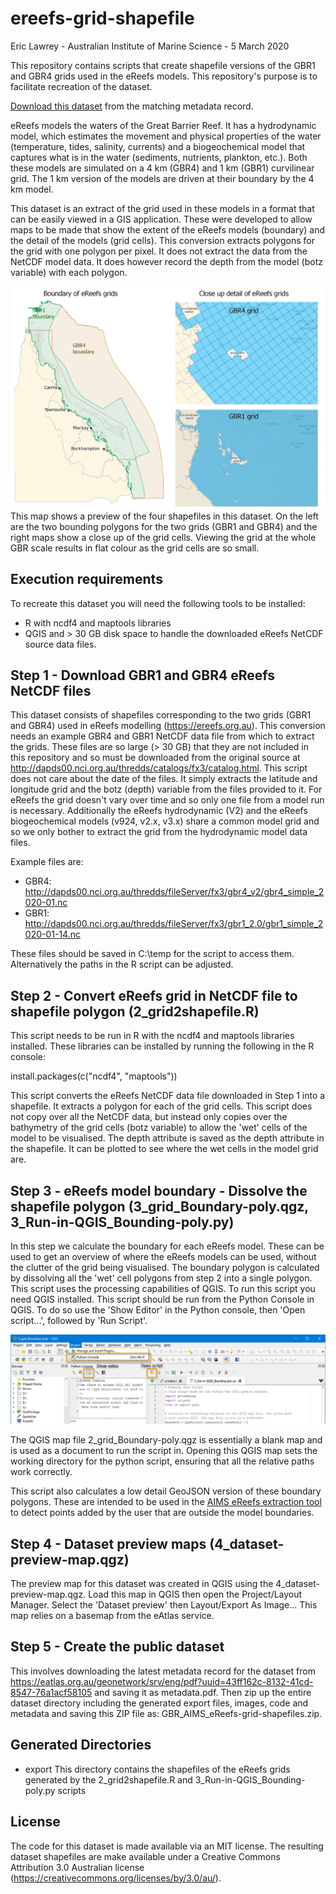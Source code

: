 # ereefs-grid-shapefile
Eric Lawrey - Australian Institute of Marine Science - 5 March 2020

This repository contains scripts that create shapefile versions of the GBR1 and GBR4 grids used in the eReefs models. This repository's purpose is to facilitate recreation of the dataset. 

[Download this dataset](https://eatlas.org.au/data/uuid/43ff162c-8132-41cd-8547-76a1acf58105) from the matching metadata record.

eReefs models the waters of the Great Barrier Reef. It has a hydrodynamic model, which estimates the movement and physical properties of the water (temperature, tides, salinity, currents) and a biogeochemical model that captures what is in the water (sediments, nutrients, plankton, etc.). Both these models are simulated on a 4 km (GBR4) and 1 km (GBR1) curvilinear grid. The 1 km version of the models are driven at their boundary by the 4 km model. 

This dataset is an extract of the grid used in these models in a format that can be easily viewed in a GIS application. These were developed to allow maps to be made that show the extent of the eReefs models (boundary) and the detail of the models (grid cells). This conversion extracts polygons for the grid with one polygon per pixel. It does not extract the data from the NetCDF model data. It does however record the depth from the model (botz variable) with each polygon.

![Dataset preview map](/images/dataset-preview-map.jpeg)
This map shows a preview of the four shapefiles in this dataset. On the left are the two bounding polygons for the two grids (GBR1 and GBR4) and the right maps show a close up of the grid cells. Viewing the grid at the whole GBR scale results in flat colour as the grid cells are so small.

## Execution requirements
To recreate this dataset you will need the following tools to be installed:
 - R with ncdf4 and maptools libraries
 - QGIS 
and > 30 GB disk space to handle the downloaded eReefs NetCDF source data files.

## Step 1 - Download GBR1 and GBR4 eReefs NetCDF files
This dataset consists of shapefiles corresponding to the two grids (GBR1 and GBR4) used in eReefs modelling (https://ereefs.org.au). This conversion needs an example GBR4 and GBR1 NetCDF data file from which to extract the grids. These files are so large (> 30 GB) that they are not included in this repository and so must be downloaded from the original source at http://dapds00.nci.org.au/thredds/catalogs/fx3/catalog.html. This script does not care about the date of the files. It simply extracts the latitude and longitude grid and the botz (depth) variable from the files provided to it. For eReefs the grid doesn't vary over time and so only one file from a model run is necessary. Additionally the eReefs hydrodynamic (V2) and the eReefs biogeochemical models (v924, v2.x, v3.x) share a common model grid and so we only bother to extract the grid from the hydrodynamic model data files.

Example files are:
- GBR4: http://dapds00.nci.org.au/thredds/fileServer/fx3/gbr4_v2/gbr4_simple_2020-01.nc
- GBR1: http://dapds00.nci.org.au/thredds/fileServer/fx3/gbr1_2.0/gbr1_simple_2020-01-14.nc

These files should be saved in C:\temp for the script to access them. Alternatively the paths in the R script can be adjusted.

## Step 2 - Convert eReefs grid in NetCDF file to shapefile polygon (2_grid2shapefile.R)
This script needs to be run in R with the ncdf4 and maptools libraries installed. These libraries can be installed by running the following in the R console:

 install.packages(c("ncdf4", "maptools"))

This script converts the eReefs NetCDF data file downloaded in Step 1 into a shapefile. It extracts a polygon for each of the grid cells. This script does not copy over all the NetCDF data, but instead only copies over the bathymetry of the grid cells (botz variable) to allow the 'wet' cells of the model to be visualised. The depth attribute is saved as the depth attribute in the shapefile. It can be plotted to see where the wet cells in the model grid are.

## Step 3 - eReefs model boundary - Dissolve the shapefile polygon (3_grid_Boundary-poly.qgz, 3_Run-in-QGIS_Bounding-poly.py)
In this step we calculate the boundary for each eReefs model. These can be used to get an overview of where the eReefs models can be used, without the clutter of the grid being visualised. The boundary polygon is calculated by dissolving all the 'wet' cell polygons from step 2 into a single polygon. This script uses the processing capabilities of QGIS. To run this script you need QGIS installed. This script should be run from the Python Console in QGIS. To do so use the 'Show Editor' in the Python console, then 'Open script...', followed by 'Run Script'.

![Loading 3_Run-in-QGIS_Bounding-poly.py to run in QGIS](/images/loading-script-qgis.jpg)

The QGIS map file 2_grid_Boundary-poly.qgz is essentially a blank map and is used as a document to run the script in. Opening this QGIS map sets the working directory for the python script, ensuring that all the relative paths work correctly. 

This script also calculates a low detail GeoJSON version of these boundary polygons. These are intended to be used in the [AIMS eReefs extraction tool](https://extraction.ereefs.aims.gov.au) to detect points added by the user that are outside the model boundaries.

## Step 4 - Dataset preview maps (4_dataset-preview-map.qgz)
The preview map for this dataset was created in QGIS using the 4_dataset-preview-map.qgz. Load this map in QGIS then open the Project/Layout Manager. Select the 'Dataset preview' then Layout/Export As Image...
This map relies on a basemap from the eAtlas service.

## Step 5 - Create the public dataset
This involves downloading the latest metadata record for the dataset from https://eatlas.org.au/geonetwork/srv/eng/pdf?uuid=43ff162c-8132-41cd-8547-76a1acf58105 and saving it as metadata.pdf. Then zip up the entire dataset directory including the generated export files, images, code and metadata and saving this ZIP file as: GBR_AIMS_eReefs-grid-shapefiles.zip. 

## Generated Directories
- export 
	This directory contains the shapefiles of the eReefs grids generated by the 2_grid2shapefile.R and 3_Run-in-QGIS_Bounding-poly.py scripts 

## License
The code for this dataset is made available via an MIT license. The resulting dataset shapefiles are make available under a Creative Commons Attribution 3.0 Australian license (https://creativecommons.org/licenses/by/3.0/au/).